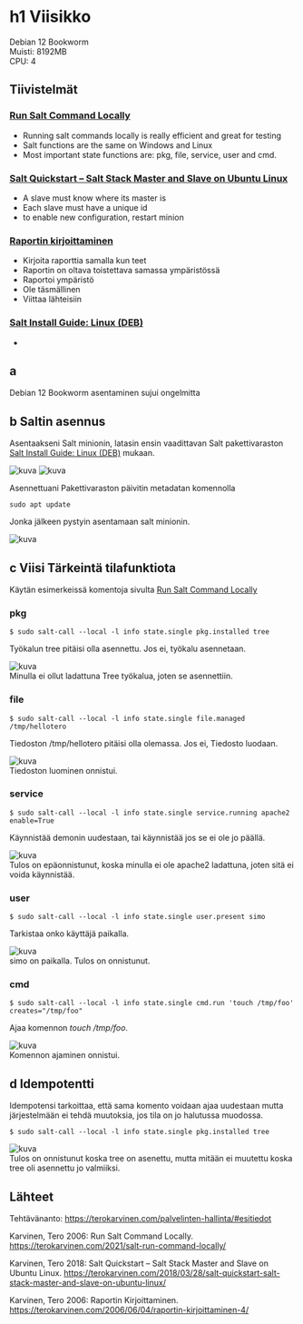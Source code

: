 # h1 Viisikko
Debian 12 Bookworm <br>
Muisti: 8192MB <br>
CPU: 4
## Tiivistelmät
### [Run Salt Command Locally](https://terokarvinen.com/2021/salt-run-command-locally/)
- Running salt commands locally is really efficient and great for testing
- Salt functions are the same on Windows and Linux
- Most important state functions are: pkg, file, service, user and cmd.
### [Salt Quickstart – Salt Stack Master and Slave on Ubuntu Linux](https://terokarvinen.com/2018/03/28/salt-quickstart-salt-stack-master-and-slave-on-ubuntu-linux/)
- A slave must know where its master is
- Each slave must have a unique id
- to enable new configuration, restart minion
### [Raportin kirjoittaminen](https://terokarvinen.com/2006/06/04/raportin-kirjoittaminen-4/)
- Kirjoita raporttia samalla kun teet
- Raportin on oltava toistettava samassa ympäristössä
- Raportoi ympäristö
- Ole täsmällinen
- Viittaa lähteisiin
### [Salt Install Guide: Linux (DEB)](https://docs.saltproject.io/salt/install-guide/en/latest/topics/install-by-operating-system/linux-deb.html)
- 
## a
Debian 12 Bookworm asentaminen sujui ongelmitta
## b Saltin asennus
Asentaakseni Salt minionin, latasin ensin vaadittavan Salt pakettivaraston [Salt Install Guide: Linux (DEB)](https://docs.saltproject.io/salt/install-guide/en/latest/topics/install-by-operating-system/linux-deb.html) mukaan.

![kuva](https://github.com/user-attachments/assets/8256881e-80d2-4aa9-882a-4a7fe89a5d62)
![kuva](https://github.com/user-attachments/assets/3d5c0135-d0b1-48a7-9f93-851be81205b9)

Asennettuani Pakettivaraston päivitin metadatan komennolla

    sudo apt update

Jonka jälkeen pystyin asentamaan salt minionin.

![kuva](https://github.com/user-attachments/assets/8f7c838b-1cd0-4c7a-81f1-4d830f22f43a)

## c Viisi Tärkeintä tilafunktiota
Käytän esimerkeissä komentoja sivulta [Run Salt Command Locally](https://terokarvinen.com/2021/salt-run-command-locally/) <br>
### pkg

    $ sudo salt-call --local -l info state.single pkg.installed tree
Työkalun tree pitäisi olla asennettu. Jos ei, työkalu asennetaan.

![kuva](https://github.com/user-attachments/assets/56a583eb-8da9-44ee-98ed-3f1c79cd5dbd)<br>
Minulla ei ollut ladattuna Tree työkalua, joten se asennettiin.
### file

    $ sudo salt-call --local -l info state.single file.managed /tmp/hellotero
Tiedoston /tmp/hellotero pitäisi olla olemassa. Jos ei, Tiedosto luodaan.
    
![kuva](https://github.com/user-attachments/assets/293ea0e8-d445-4743-9d73-2a7786789f6c)<br>
Tiedoston luominen onnistui.
### service

    $ sudo salt-call --local -l info state.single service.running apache2 enable=True
Käynnistää demonin uudestaan, tai käynnistää jos se ei ole jo päällä.

![kuva](https://github.com/user-attachments/assets/01807d84-5909-4b1a-bef2-dd3865453275)<br>
Tulos on epäonnistunut, koska minulla ei ole apache2 ladattuna, joten sitä ei voida käynnistää.
### user

    $ sudo salt-call --local -l info state.single user.present simo
Tarkistaa onko käyttäjä paikalla.

![kuva](https://github.com/user-attachments/assets/7e462f0e-ed88-4134-b729-42d167951fbf)<br>
simo on paikalla. Tulos on onnistunut.

### cmd

    $ sudo salt-call --local -l info state.single cmd.run 'touch /tmp/foo' creates="/tmp/foo"
Ajaa komennon *touch /tmp/foo*.

![kuva](https://github.com/user-attachments/assets/10307704-4911-43ec-be0f-edd997e6887d)<br>
Komennon ajaminen onnistui.

## d Idempotentti
Idempotensi tarkoittaa, että sama komento voidaan ajaa uudestaan mutta järjestelmään ei tehdä muutoksia, jos tila on jo halutussa muodossa.

    $ sudo salt-call --local -l info state.single pkg.installed tree

![kuva](https://github.com/user-attachments/assets/b38183e5-1c76-40c5-8c86-06f1c2d9ab30)<br>
Tulos on onnistunut koska tree on asenettu, mutta mitään ei muutettu koska tree oli asennettu jo valmiiksi.

## Lähteet
Tehtävänanto: https://terokarvinen.com/palvelinten-hallinta/#esitiedot

Karvinen, Tero 2006: Run Salt Command Locally. https://terokarvinen.com/2021/salt-run-command-locally/

Karvinen, Tero 2018: Salt Quickstart – Salt Stack Master and Slave on Ubuntu Linux. https://terokarvinen.com/2018/03/28/salt-quickstart-salt-stack-master-and-slave-on-ubuntu-linux/

Karvinen, Tero 2006: Raportin Kirjoittaminen. https://terokarvinen.com/2006/06/04/raportin-kirjoittaminen-4/
